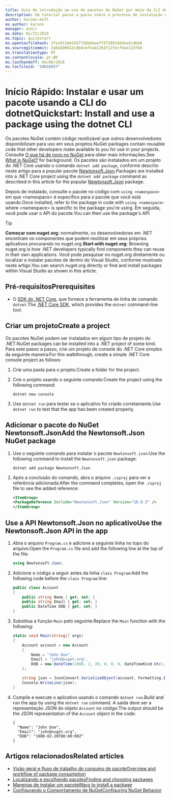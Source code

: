 ```yaml
---
title: Guia de introdução ao uso de pacotes do NuGet por meio da CLI do dotnet
description: Um tutorial passo a passo sobre o processo de instalação e uso de um pacote NuGet em um projeto .NET Core.
author: karann-msft
ms.author: karann
manager: unnir
ms.date: 01/23/2018
ms.topic: quickstart
ms.openlocfilehash: 2fac013de5457f26bbbaeff37209316daedcdbb0
ms.sourcegitcommit: 2a6d200012cdb4cbf5ab1264f12fecf9ae12d769
ms.translationtype: HT
ms.contentlocale: pt-BR
ms.lasthandoff: 06/06/2018
ms.locfileid: "34816937"
---
```

# <a name="quickstart-install-and-use-a-package-using-the-dotnet-cli"></a><span data-ttu-id="f7878-103">Início Rápido: Instalar e usar um pacote usando a CLI do dotnet</span><span class="sxs-lookup"><span data-stu-id="f7878-103">Quickstart: Install and use a package using the dotnet CLI</span></span>

<span data-ttu-id="f7878-104">Os pacotes NuGet contém código reutilizável que outros desenvolvedores disponibilizam para uso em seus projetos.</span><span class="sxs-lookup"><span data-stu-id="f7878-104">NuGet packages contain reusable code that other developers make available to you for use in your projects.</span></span> <span data-ttu-id="f7878-105">Consulte [O que há de novo no NuGet](../What-is-NuGet.md) para obter mais informações.</span><span class="sxs-lookup"><span data-stu-id="f7878-105">See [What is NuGet?](../What-is-NuGet.md) for background.</span></span> <span data-ttu-id="f7878-106">Os pacotes são instalados em um projeto do .NET Core usando o comando `dotnet add package`, conforme descrito neste artigo para a popular pacote [Newtonsoft.Json](https://www.nuget.org/packages/Newtonsoft.Json/).</span><span class="sxs-lookup"><span data-stu-id="f7878-106">Packages are installed into a .NET Core project using the `dotnet add package` command as described in this article for the popular [Newtonsoft.Json](https://www.nuget.org/packages/Newtonsoft.Json/) package.</span></span>

<span data-ttu-id="f7878-107">Depois de instalado, consulte o pacote no código com `using <namespace>` em que \<namespace\> é específico para o pacote que você está usando.</span><span class="sxs-lookup"><span data-stu-id="f7878-107">Once installed, refer to the package in code with `using <namespace>` where \<namespace\> is specific to the package you're using.</span></span> <span data-ttu-id="f7878-108">Em seguida, você pode usar o API do pacote.</span><span class="sxs-lookup"><span data-stu-id="f7878-108">You can then use the package's API.</span></span>

> [!Tip]
> <span data-ttu-id="f7878-109">**Começar com nuget.org**: normalmente, os desenvolvedores em .NET encontram os componentes que podem reutilizar em seus próprios aplicativos procurando no nuget.org.</span><span class="sxs-lookup"><span data-stu-id="f7878-109">**Start with nuget.org**: Browsing nuget.org is how .NET developers typically find components they can reuse in their own applications.</span></span> <span data-ttu-id="f7878-110">Você pode pesquisar no nuget.org diretamente ou localizar e instalar pacotes de dentro do Visual Studio, conforme mostrado neste artigo.</span><span class="sxs-lookup"><span data-stu-id="f7878-110">You can search nuget.org directly or find and install packages within Visual Studio as shown in this article.</span></span>

## <a name="prerequisites"></a><span data-ttu-id="f7878-111">Pré-requisitos</span><span class="sxs-lookup"><span data-stu-id="f7878-111">Prerequisites</span></span>

- <span data-ttu-id="f7878-112">O [SDK do .NET Core](https://www.microsoft.com/net/download/), que fornece a ferramenta de linha de comando `dotnet`.</span><span class="sxs-lookup"><span data-stu-id="f7878-112">The [.NET Core SDK](https://www.microsoft.com/net/download/), which provides the `dotnet` command-line tool.</span></span>

## <a name="create-a-project"></a><span data-ttu-id="f7878-113">Criar um projeto</span><span class="sxs-lookup"><span data-stu-id="f7878-113">Create a project</span></span>

<span data-ttu-id="f7878-114">Os pacotes NuGet podem ser instalados em algum tipo de projeto do .NET.</span><span class="sxs-lookup"><span data-stu-id="f7878-114">NuGet packages can be installed into a .NET project of some kind.</span></span> <span data-ttu-id="f7878-115">Para este passo a passo, crie um projeto de console do .NET Core simples da seguinte maneira:</span><span class="sxs-lookup"><span data-stu-id="f7878-115">For this walkthrough, create a simple .NET Core console project as follows:</span></span>

1. <span data-ttu-id="f7878-116">Crie uma pasta para o projeto.</span><span class="sxs-lookup"><span data-stu-id="f7878-116">Create a folder for the project.</span></span>

1. <span data-ttu-id="f7878-117">Crie o projeto usando o seguinte comando:</span><span class="sxs-lookup"><span data-stu-id="f7878-117">Create the project using the following command:</span></span>

    ```cli
    dotnet new console
    ```

1. <span data-ttu-id="f7878-118">Use `dotnet run` para testar se o aplicativo foi criado corretamente.</span><span class="sxs-lookup"><span data-stu-id="f7878-118">Use `dotnet run` to test that the app has been created properly.</span></span>

## <a name="add-the-newtonsoftjson-nuget-package"></a><span data-ttu-id="f7878-119">Adicionar o pacote do NuGet Newtonsoft.Json</span><span class="sxs-lookup"><span data-stu-id="f7878-119">Add the Newtonsoft.Json NuGet package</span></span>

1. <span data-ttu-id="f7878-120">Use o seguinte comando para instalar o pacote `Newtonsoft.json`:</span><span class="sxs-lookup"><span data-stu-id="f7878-120">Use the following command to install the `Newtonsoft.json` package:</span></span>

    ```cli
    dotnet add package Newtonsoft.Json
    ```

2. <span data-ttu-id="f7878-121">Após a conclusão do comando, abra o arquivo `.csproj` para ver a referência adicionada:</span><span class="sxs-lookup"><span data-stu-id="f7878-121">After the command completes, open the `.csproj` file to see the added reference:</span></span>

    ```xml
   <ItemGroup>
    <PackageReference Include="Newtonsoft.Json" Version="10.0.3" />
   </ItemGroup>
    ```

## <a name="use-the-newtonsoftjson-api-in-the-app"></a><span data-ttu-id="f7878-122">Use a API Newtonsoft.Json no aplicativo</span><span class="sxs-lookup"><span data-stu-id="f7878-122">Use the Newtonsoft.Json API in the app</span></span>

1. <span data-ttu-id="f7878-123">Abra o arquivo `Program.cs` e adicione a seguinte linha no topo do arquivo:</span><span class="sxs-lookup"><span data-stu-id="f7878-123">Open the `Program.cs` file and add the following line at the top of the file:</span></span>

    ```cs
    using Newtonsoft.Json;
    ```

1. <span data-ttu-id="f7878-124">Adicione o código a seguir antes da linha `class Program`:</span><span class="sxs-lookup"><span data-stu-id="f7878-124">Add the following code before the `class Program` line:</span></span>

    ```cs
    public class Account
    {
        public string Name { get; set; }
        public string Email { get; set; }
        public DateTime DOB { get; set; }
    }
    ```

1. <span data-ttu-id="f7878-125">Substitua a função `Main` pelo seguinte:</span><span class="sxs-lookup"><span data-stu-id="f7878-125">Replace the `Main` function with the following:</span></span>

    ```cs
    static void Main(string[] args)
    {
        Account account = new Account
        {
            Name = "John Doe",
            Email = "john@nuget.org",
            DOB = new DateTime(1980, 2, 20, 0, 0, 0, DateTimeKind.Utc),
        };

        string json = JsonConvert.SerializeObject(account, Formatting.Indented);
        Console.WriteLine(json);
    }
    ```

1. <span data-ttu-id="f7878-126">Compile e execute o aplicativo usando o comando `dotnet run`.</span><span class="sxs-lookup"><span data-stu-id="f7878-126">Build and run the app by using the `dotnet run` command.</span></span> <span data-ttu-id="f7878-127">A saída deve ser a representação JSON do objeto `Account` no código:</span><span class="sxs-lookup"><span data-stu-id="f7878-127">The output should be the JSON representation of the `Account` object in the code:</span></span>

    ```output
    {
      "Name": "John Doe",
      "Email": "john@nuget.org",
      "DOB": "1980-02-20T00:00:00Z"
    }
    ```

## <a name="related-articles"></a><span data-ttu-id="f7878-128">Artigos relacionados</span><span class="sxs-lookup"><span data-stu-id="f7878-128">Related articles</span></span>

- [<span data-ttu-id="f7878-129">Visão geral e fluxo de trabalho do consumo de pacote</span><span class="sxs-lookup"><span data-stu-id="f7878-129">Overview and workflow of package consumption</span></span>](../consume-packages/overview-and-workflow.md)
- [<span data-ttu-id="f7878-130">Localizando e escolhendo pacotes</span><span class="sxs-lookup"><span data-stu-id="f7878-130">Finding and choosing packages</span></span>](../consume-packages/finding-and-choosing-packages.md)
- [<span data-ttu-id="f7878-131">Maneiras de instalar um pacote</span><span class="sxs-lookup"><span data-stu-id="f7878-131">Ways to install a package</span></span>](../consume-packages/ways-to-install-a-package.md)
- [<span data-ttu-id="f7878-132">Configurando o Comportamento de NuGet</span><span class="sxs-lookup"><span data-stu-id="f7878-132">Configuring NuGet Behavior</span></span>](../consume-packages/configuring-nuget-behavior.md)
